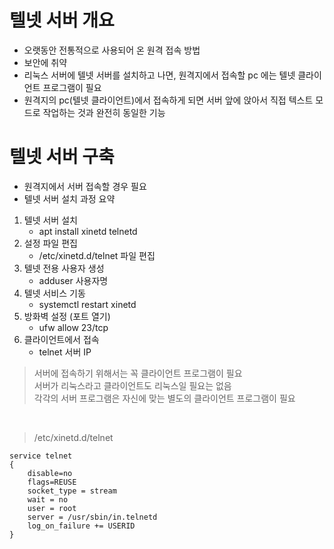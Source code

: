 # 텔넷 서버 개요
- 오랫동안 전통적으로 사용되어 온 원격 접속 방법
- 보안에 취약
- 리눅스 서버에 텔넷 서버를 설치하고 나면, 원격지에서 접속할 pc 에는 텔넷 클라이언트 프로그램이 필요
- 원격지의 pc(텔넷 클라이언트)에서 접속하게 되면 서버 앞에 앉아서 직접 텍스트 모드로 작업하는 것과 완전히 동일한 기능

# 텔넷 서버 구축
- 원격지에서 서버 접속할 경우 필요
- 텔넷 서버 설치 과정 요약

1. 텔넷 서버 설치
    - apt install xinetd telnetd
2. 설정 파일 편집
    - /etc/xinetd.d/telnet 파일 편집
3. 텔넷 전용 사용자 생성
    - adduser 사용자명
4. 텔넷 서비스 기동
    - systemctl restart xinetd
5. 방화벽 설정 (포트 열기)
    - ufw allow 23/tcp
6. 클라이언트에서 접속
    - telnet 서버 IP

> 서버에 접속하기 위해서는 꼭 클라이언트 프로그램이 필요<br>
서버가 리눅스라고 클라이언트도 리눅스일 필요는 없음<br>
각각의 서버 프로그램은 자신에 맞는 별도의 클라이언트 프로그램이 필요

<br>

> /etc/xinetd.d/telnet
```
service telnet
{
	disable=no
	flags=REUSE
	socket_type = stream
	wait = no
	user = root
	server = /usr/sbin/in.telnetd
	log_on_failure += USERID
}
```

